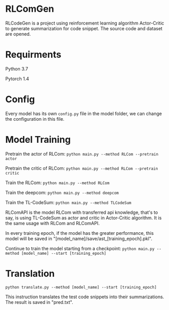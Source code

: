 # RLComGen

RLCodeGen is a project using reinforcement learning algorithm Actor-Critic to generate summarization for code snippet.
The source code and dataset are opened.

# Requirments

Python 3.7

Pytorch 1.4

# Config

Every model has its own `config.py` file in the model folder, we can change the configuration in this file.

# Model Training

Pretrain the actor of RLCom: `python main.py --method RLCom --pretrain actor`

Pretrain the critic of RLCom: `python main.py --method RLCom --pretrain critic`

Train the RLCom: `python main.py --method RLCom`

Train the deepcom: `python main.py --method deepcom`

Train the TL-CodeSum: `python main.py --method TLCodeSum`

RLComAPI is the model RLCom with transferred api knowledge, that's to say, is using TL-CodeSum as actor and critic in Actor-Critic algorithm. It is the same usage with RLCom and RLComAPI.

In every training epoch, if the model has the greater performance, this model will be saved in "[model_name]/save/ast_[training_epoch].pkl".

Continue to train the model starting from a checkpoint: `python main.py --method [model_name] --start [training_epoch]`

# Translation

`python translate.py --method [model_name] --start [training_epoch]`

This instruction translates the test code snippets into their summarizations. The result is saved in "pred.txt".